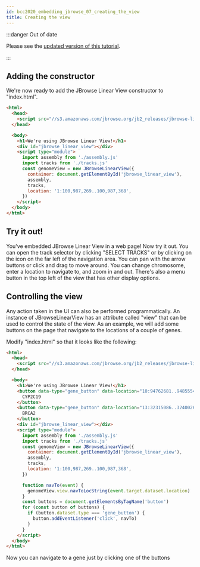 ```yaml
---
id: bcc2020_embedding_jbrowse_07_creating_the_view
title: Creating the view
---
```


:::danger Out of date

Please see the
[updated version of this tutorial](./tutorials/embed_linear_genome_view/01_getting_started).

:::

## Adding the constructor

We're now ready to add the JBrowse Linear View constructor to "index.html".

```html {12-17} title="index.html"
<html>
  <head>
    <script src="//s3.amazonaws.com/jbrowse.org/jb2_releases/jbrowse-linear-view/jbrowse-linear-view@v0.0.1-beta.0/umd/jbrowse-linear-view.js"></script>
  </head>

  <body>
    <h1>We're using JBrowse Linear View!</h1>
    <div id="jbrowse_linear_view"></div>
    <script type="module">
      import assembly from './assembly.js'
      import tracks from './tracks.js'
      const genomeView = new JBrowseLinearView({
        container: document.getElementById('jbrowse_linear_view'),
        assembly,
        tracks,
        location: '1:100,987,269..100,987,368',
      })
    </script>
  </body>
</html>
```

## Try it out!

You've embedded JBrowse Linear View in a web page! Now try it out. You can open
the track selector by clicking "SELECT TRACKS" or by clicking on the icon on the
far left of the navigation area. You can pan with the arrow buttons or click and
drag to move around. You can change chromosome, enter a location to navigate to,
and zoom in and out. There's also a menu button in the top left of the view that
has other display options.

## Controlling the view

Any action taken in the UI can also be performed programmatically. An
instance of JBrowseLinearView has an attribute called "view" that can be used
to control the state of the view. As an example, we will add some buttons on the
page that navigate to the locations of a couple of genes.

Modify "index.html" so that it looks like the following:

```html {8-13,24-33} title="index.html"
<html>
  <head>
    <script src="//s3.amazonaws.com/jbrowse.org/jb2_releases/jbrowse-linear-view/jbrowse-linear-view@v0.0.1-beta.0/umd/jbrowse-linear-view.js"></script>
  </head>

  <body>
    <h1>We're using JBrowse Linear View!</h1>
    <button data-type="gene_button" data-location="10:94762681..94855547">
      CYP2C19
    </button>
    <button data-type="gene_button" data-location="13:32315086..32400266">
      BRCA2
    </button>
    <div id="jbrowse_linear_view"></div>
    <script type="module">
      import assembly from './assembly.js'
      import tracks from './tracks.js'
      const genomeView = new JBrowseLinearView({
        container: document.getElementById('jbrowse_linear_view'),
        assembly,
        tracks,
        location: '1:100,987,269..100,987,368',
      })

      function navTo(event) {
        genomeView.view.navToLocString(event.target.dataset.location)
      }
      const buttons = document.getElementsByTagName('button')
      for (const button of buttons) {
        if (button.dataset.type === 'gene_button') {
          button.addEventListener('click', navTo)
        }
      }
    </script>
  </body>
</html>
```

Now you can navigate to a gene just by clicking one of the buttons
